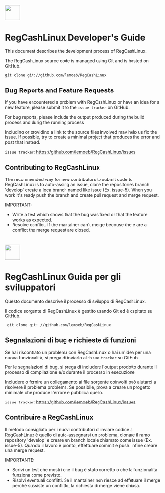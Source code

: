 # <img src="https://github.com/FIUP/Getting_Started/blob/master/res/img/UK_flag_circle.png" width="48"> 

RegCashLinux Developer's Guide
==============================

This document describes the development process of RegCashLinux.

The RegCashLinux source code is managed using Git and is hosted on GitHub.

    git clone git://github.com/lemoeb/RegCashLinux
    
Bug Reports and Feature Requests
--------------------------------

If you have encountered a problem with RegCashLinux or have an idea for a new
feature, please submit it to the `issue tracker` on GitHub.

For bug reports, please include the output produced during the build process 
and durig the running process

Including or providing a link to the source files involved may help us fix the
issue.  If possible, try to create a minimal project that produces the error
and post that instead.

`issue tracker`: https://github.com/lemoeb/RegCashLinux/issues

Contributing to RegCashLinux
----------------------------

The recommended way for new contributors to submit code to RegCashLinux is to auto-assing an issue,
clone the repositories branch 'develop' create a loca branch named like issue (Ex. issue-5).
When you work it's ready push the branch and create pull request and merge request.

IMPORTANT:

* Write a test which shows that the bug was fixed or that the feature works
   as expected.
* Resolve conflict. If the mantainer can't merge becouse there are a conflict the merge request are closed.


# <img src="https://github.com/FIUP/Getting_Started/blob/master/res/img/italy_flag_circle.png" width="48">

RegCashLinux Guida per gli sviluppatori
=======================================

Questo documento descrive il processo di sviluppo di RegCashLinux.

Il codice sorgente di RegCashLinux è gestito usando Git ed è ospitato su GitHub.

     git clone git: //github.com/lemoeb/RegCashLinux
     

Segnalazioni di bug e richieste di funzioni
--------------------------------

Se hai riscontrato un problema con RegCashLinux o hai un'idea per una nuova
funzionalità, si prega di inviarlo al `issue tracker` su GitHub.

Per le segnalazioni di bug, si prega di includere l'output prodotto durante il processo di compilazione
e/o durante il processo in esecuzione

Includere o fornire un collegamento ai file sorgente coinvolti può aiutarci a risolvere il problema
problema. Se possibile, prova a creare un progetto minimale che produce l'errore e pubblica quello.

`issue tracker`: https://github.com/lemoeb/RegCashLinux/issues


Contribuire a RegCashLinux
----------------------------

Il metodo consigliato per i nuovi contributori di inviare codice a RegCashLinux è quello di auto-assegnarsi un problema,
clonare il ramo repository 'develop' e creare un branch locale chiamato come issue (Ex. issue-5).
Quando il lavoro è pronto, effettuare commit e push. Infine creare una merge request.

IMPORTANTE:

* Scrivi un test che mostri che il bug è stato corretto o che la funzionalità funziona come previsto.
* Risolvi eventuali conflitti. Se il mantainer non riesce ad effetuare il merge  perché sussiste un conflitto, la richiesta di merge viene chiusa.
